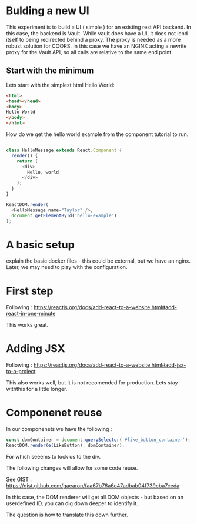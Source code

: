 # Bulding a new UI

This experiment is to build a UI ( simple ) for an existing rest API backend. In this case, the backend is Vault. 
While vault does have a UI, it does not lend itself to being redirected behind a proxy. The proxy is needed as a more robust solution 
for COORS. In this case we have an NGINX acting a rewrite proxy for the Vault API, so all calls are relative to the same end point. 

## Start with the minimum

Lets start with the simplest html Hello World:

```html
<html>
<head></head>
<body>
Hello World
</body>
</html>
```

How do we get the hello world example from the component tutorial to run.

```js

class HelloMessage extends React.Component {
  render() {
    return (
      <div>
        Hello, world
      </div>
    );
  }
}

ReactDOM.render(
  <HelloMessage name="Taylor" />,
  document.getElementById('hello-example')
);

```

# A basic setup 

explain the basic docker files - this could be external, but we have an nginx. Later, we may need to play with the configuration.

# First step 

Following : https://reactjs.org/docs/add-react-to-a-website.html#add-react-in-one-minute

This works great.

# Adding JSX

Following : https://reactjs.org/docs/add-react-to-a-website.html#add-jsx-to-a-project

This also works well, but it is not recomended for production. Lets stay withthis for a little longer.

# Componenet reuse

In our componenets we have the following : 

```js
const domContainer = document.querySelector('#like_button_container');
ReactDOM.render(e(LikeButton), domContainer);
```

For which seeems to lock us to the div. 

The following changes will allow for some code reuse. 

See GIST : https://gist.github.com/gaearon/faa67b76a6c47adbab04f739cba7ceda

In this case, the DOM renderer will get all DOM objects - but based on an userdefined ID, you can dig down deeper to identify it. 

The question is how to translate this down further.